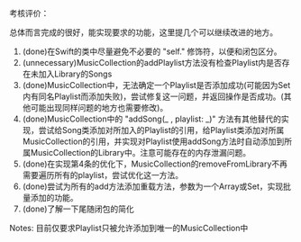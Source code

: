考核评价：

总体而言完成的很好，能实现要求的功能，这里提几个可以继续改进的地方。

1. (done)在Swift的类中尽量避免不必要的 "self." 修饰符，以便和闭包区分。
2. (unnecessary)MusicCollection的addPlaylist方法没有检查Playlist内是否存在未加入Library的Songs
3. (done)MusicCollection中，无法确定一个Playlist是否添加成功(可能因为Set内有同名Playlist而添加失败)，尝试修复这一问题，并返回操作是否成功。(其他可能出现同样问题的地方也需要修改)。
4. (done)MusicCollection中的 "addSong(_ , playlist: _)" 方法有其他替代的实现，尝试给Song类添加对所加入的Playlist的引用，给Playlist类添加对所属MusicCollection的引用，并实现对Playlist使用addSong方法时自动添加到所属MusicCollection的Library中。注意可能存在的内存泄漏问题。
5. (done)在实现第4条的优化下，MusicCollection的removeFromLibrary不再需要遍历所有的playlist，尝试优化这一方法。
6. (done)尝试为所有的add方法添加重载方法，参数为一个Array或Set，实现批量添加的功能。
7. (done)了解一下尾随闭包的简化

Notes:  目前仅要求Playlist只被允许添加到唯一的MusicCollection中
